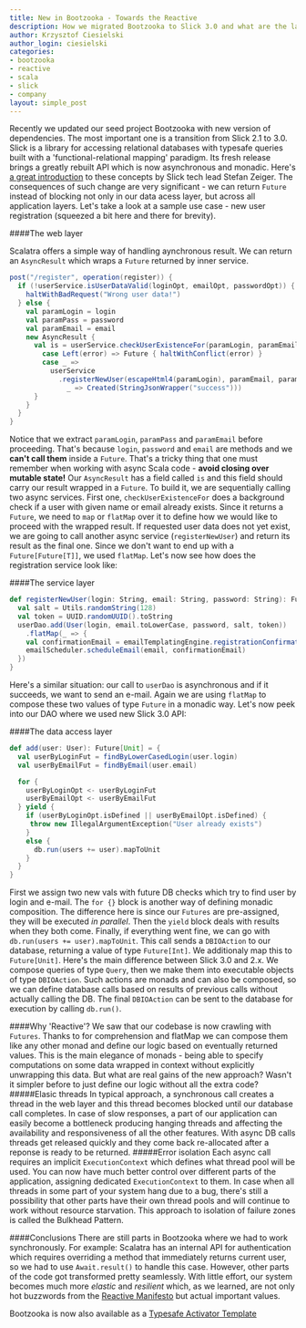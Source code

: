 ```yaml
---
title: New in Bootzooka - Towards the Reactive
description: How we migrated Bootzooka to Slick 3.0 and what are the larger consequences of transforming the codebase to a more reactive approach?
author: Krzysztof Ciesielski
author_login: ciesielski
categories:
- bootzooka
- reactive
- scala
- slick
- company
layout: simple_post
---
```

Recently we updated our seed project Bootzooka with new version of dependencies. The most important one is a transition from Slick 2.1 to 3.0. Slick is a library for accessing relational databases with typesafe queries built with a 'functional-relational mapping' paradigm. Its fresh release brings a greatly rebuilt API which is now asynchronous and monadic. Here's [a great introduction](https://www.parleys.com/tutorial/reactive-slick-database-programming) to these concepts by Slick tech lead Stefan Zeiger.
The consequences of such change are very significant - we can return `Future` instead of blocking not only in our data acess layer, but across all application layers. Let's take a look at a sample use case - new user registration (squeezed a bit here and there for brevity).

####The web layer

Scalatra offers a simple way of handling aynchronous result. We can return an `AsyncResult` which wraps a `Future` returned by inner service.

```scala
post("/register", operation(register)) {
  if (!userService.isUserDataValid(loginOpt, emailOpt, passwordOpt)) {
    haltWithBadRequest("Wrong user data!")
  } else {
    val paramLogin = login
    val paramPass = password
    val paramEmail = email
    new AsyncResult {
      val is = userService.checkUserExistenceFor(paramLogin, paramEmail).flatMap {
        case Left(error) => Future { haltWithConflict(error) }
        case _ =>
          userService
            .registerNewUser(escapeHtml4(paramLogin), paramEmail, paramPass).map(
              _ => Created(StringJsonWrapper("success")))
      }
    }
  }
}
```

Notice that we extract `paramLogin`, `paramPass` and `paramEmail` before proceeding. That's because `login`, `password` and `email` are methods and we **can't call them** inside a `Future`. That's a tricky thing that one must remember when working with async Scala code - **avoid closing over mutable state!**
Our `AsyncResult` has a field called `is` and this field should carry our result wrapped in a `Future`. To build it, we are sequentially calling two async services. First one, `checkUserExistenceFor` does a background check if a user with given name or email already exists. Since it returns a `Future`, we need to `map` or `flatMap` over it to define how we would like to proceed with the wrapped result. If requested user data does not yet exist, we are going to call another async service (`registerNewUser`) and return its result as the final one. Since we don't want to end up with a `Future[Future[T]]`, we used `flatMap`. Let's now see how does the registration service look like:

####The service layer

```scala
def registerNewUser(login: String, email: String, password: String): Future[Unit] = {
  val salt = Utils.randomString(128)
  val token = UUID.randomUUID().toString
  userDao.add(User(login, email.toLowerCase, password, salt, token))
    .flatMap(_ => {
    val confirmationEmail = emailTemplatingEngine.registrationConfirmation(login)
    emailScheduler.scheduleEmail(email, confirmationEmail)
  })
}
```

Here's a similar situation: our call to `userDao` is asynchronous and if it succeeds, we want to send an e-mail. Again we are using `flatMap` to compose these two values of type `Future` in a monadic way. Let's now peek into our DAO where we used new Slick 3.0 API:

####The data access layer

```scala
def add(user: User): Future[Unit] = {
  val userByLoginFut = findByLowerCasedLogin(user.login)
  val userByEmailFut = findByEmail(user.email)

  for {
    userByLoginOpt <- userByLoginFut
    userByEmailOpt <- userByEmailFut
  } yield {
    if (userByLoginOpt.isDefined || userByEmailOpt.isDefined) {
     throw new IllegalArgumentException("User already exists")
    }
    else {
      db.run(users += user).mapToUnit
    }
  }
}
```

First we assign two new vals with future DB checks which try to find user by login and e-mail. The `for {}` block is another way of defining monadic composition. The difference here is since our `Futures` are pre-assigned, they will be executed *in parallel*. Then the `yield` block deals with results when they both come. Finally, if everything went fine, we can go with `db.run(users += user).mapToUnit`. This call sends a `DBIOAction` to our database, returning a value of type `Future[Int]`. We additionaly map this to `Future[Unit]`.
Here's the main difference between Slick 3.0 and 2.x. We compose queries of type `Query`, then we make them into executable objects of type `DBIOAction`. Such actions are monads and can also be composed, so we can define database calls based on results of previous calls without actually calling the DB. The final `DBIOAction` can be sent to the database for execution by calling `db.run()`.

####Why 'Reactive'?
We saw that our codebase is now crawling with `Futures`. Thanks to for comprehension and flatMap we can compose them like any other monad and define our logic based on eventually returned values. This is the main elegance of monads - being able to specify computations on some data wrapped in context without explicitly unwrapping this data. But what are real gains of the new approach? Wasn't it simpler before to just define our logic without all the extra code?
#####Elasic threads
In typical approach, a synchronous call creates a thread in the web layer and this thread becomes blocked until our database call completes. In case of slow responses, a part of our application can easily become a bottleneck producing hanging threads and affecting the availability and responsiveness of all the other features. With async DB calls threads get released quickly and they come back re-allocated after a reponse is ready to be returned.
#####Error isolation
Each async call requires an implicit `ExecutionContext` which defines what thread pool will be used. You can now have much better control over different parts of the application, assigning dedicated `ExecutionContext` to them. In case when all threads in some part of your system hang due to a bug, there's still a possibility that other parts have their own thread pools and will continue to work without resource starvation. This approach to isolation of failure zones is called the Bulkhead Pattern.

####Conclusions
There are still parts in Bootzooka where we had to work synchronously. For example: Scalatra has an internal API for authentication which requires overriding a method that immediately returns current user, so we had to use `Await.result()` to handle this case. However, other parts of the code got transformed pretty seamlessly. With little effort, our system becomes much more *elastic* and *resilient* which, as we learned, are not only hot buzzwords from the [Reactive Manifesto](http://www.reactivemanifesto.org/) but actual important values.

Bootzooka is now also available as a [Typesafe Activator Template](https://www.typesafe.com/activator/template/bootzooka)
